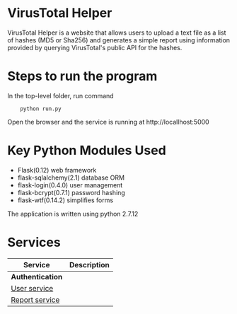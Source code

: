 # VirusTotal Helper
VirusTotal Helper is a website that allows users to upload a text file as a list of hashes (MD5 or Sha256) and generates a simple report using information provided by querying VirusTotal's public API for the hashes.

# Steps to run the program
In the top-level folder, run command

```shell
	python run.py
```

Open the browser and the service is running at http://locallhost:5000

# Key Python Modules Used
- Flask(0.12) web framework
- flask-sqlalchemy(2.1) database ORM
- flask-login(0.4.0) user management
- flask-bcrypt(0.7.1) password hashing
- flask-wtf(0.14.2) simplifies forms

The application is written using python 2.7.12

# Services 
Service                                   | Description
--------------------------------------------- | ------------------------------------------------------
**Authentication**                                  |         |
[User service](wiki/Users)               |             |
[Report service](wiki/Reports)             |                 |

